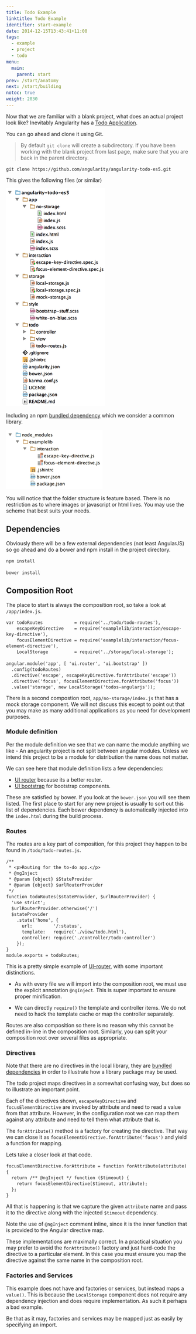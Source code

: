 ```yaml
---
title: Todo Example
linktitle: Todo Example
identifier: start-example
date: 2014-12-15T13:43:41+11:00
tags:
  - example
  - project
  - todo
menu:
  main:
    parent: start
prev: /start/anatomy
next: /start/building
notoc: true
weight: 2030
---
```


Now that we are familiar with a blank project, what does an actual project look like? Inevitably Angularity has a
[Todo Application](https://github.com/angularity/angularity-todo-es5).

You can go ahead and clone it using Git.

> By default `git clone` will create a subdirectory. If you have been working with the blank project from last page,
make sure that you are back in the parent directory.

    git clone https://github.com/angularity/angularity-todo-es5.git

This gives the following files (or similar)

![todo directory](/img/todo-directory.png)

Including an npm [bundled dependency](https://docs.npmjs.com/files/package.json#bundleddependencies) which we consider a
 common library.

![todo bundled](/img/todo-bundled.png)

You will notice that the folder structure is feature based. There is no restriction as to where images or javascript or
html lives. You may use the scheme that best suits your needs.

## Dependencies

Obviously there will be a few external dependencies (not least AngularJS) so go ahead and do a bower and npm install in
the project directory.

    npm install

    bower install

## Composition Root

The place to start is always the composition root, so take a look at `/app/index.js`.

    var todoRoutes            = require('../todo/todo-routes'),
        escapeKeyDirective    = require('examplelib/interaction/escape-key-directive'),
        focusElementDirective = require('examplelib/interaction/focus-element-directive'),
        LocalStorage          = require('../storage/local-storage');

    angular.module('app', [ 'ui.router', 'ui.bootstrap' ])
      .config(todoRoutes)
      .directive('escape', escapeKeyDirective.forAttribute('escape'))
      .directive('focus', focusElementDirective.forAttribute('focus'))
      .value('storage', new LocalStorage('todos-angularjs'));

There is a second compostion root, `app/no-storage/index.js` that has a mock storage component. We will not discuss this
except to point out that you may make as many additional applications as you need for development purposes.

### Module definition

Per the module definition we see that we can name the module anything we like - An angularity project is not split
between angular modules. Unless we intend this project to be a module for distribution the name does not matter.

We can see here that module definition lists a few dependencies:

* [UI router](http://angular-ui.github.io/ui-router/site/#/api/ui.router) because its a better router.
* [UI bootstrap](http://angular-ui.github.io/bootstrap/) for bootstrap components.

These are satisfied by bower. If you look at the `bower.json` you will see them listed. The first place to start for any
new project is usually to sort out this list of dependencies. Each bower dependency is automatically injected into the
 `index.html` during the build process.

### Routes

The routes are a key part of composition, for this project they happen to be found in `/todo/todo-routes.js`.

    /**
     * <p>Routing for the to-do app.</p>
     * @ngInject
     * @param {object} $StateProvider
     * @param {object} $urlRouterProvider
     */
    function todoRoutes($stateProvider, $urlRouterProvider) {
      'use strict';
      $urlRouterProvider.otherwise('/')
      $stateProvider
        .state('home', {
          url:        '/:status',
          template:   require('./view/todo.html'),
          controller: require('./controller/todo-controller')
        });
    }
    module.exports = todoRoutes;

This is a pretty simple example of [UI-router](http://angular-ui.github.io/ui-router/site/#/api/ui.router), with some
important distinctions.

* As with every file we will import into the composition root, we must use the explicit annotation `@ngInject`. This
 is super important to ensure proper minification.

* We can directly `require()` the template and controller items. We do not need to hack the template cache or map the
controller separately.

Routes are also composition so there is no reason why this cannot be defined in-line in the composition root. Similarly,
you can split your composition root over several files as appropriate.

### Directives

Note that there are no directives in the local library, they are
[bundled dependencies](https://docs.npmjs.com/files/package.json#bundleddependencies) in order to illustrate how a
library package may be used.

The todo project maps directives in a somewhat confusing way, but does so to illustrate an important point.

Each of the directives shown, `escapeKeyDirective` and `focusElementDirective` are invoked by attribute and need to read
a value from that attribute. However, in the configuration root we can map them against any attribute and need to tell
them what attribute that is.

The `forAttribute()` method is a factory for creating the directive. That way we can close it as
 `focusElementDirective.forAttribute('focus')` and yield a function for mapping.

Lets take a closer look at that code.

    focusElementDirective.forAttribute = function forAttribute(attribute) {
      return /** @ngInject */ function ($timeout) {
        return focusElementDirective($timeout, attribute);
      };
    }

All that is happening is that we capture the given `attribute` name and pass it to the directive along with the injected
`$timeout` dependency.

Note the use of `@ngInject` comment inline, since it is the inner function that is provided to the Angular directive
map.

These implementations are maximally correct. In a practical situation you may prefer to avoid the `forAttribute()`
factory and just hard-code the directive to a particular element. In this case you must ensure you map the directive
against the same name in the composition root.

### Factories and Services

This example does not have and factories or services, but instead maps a `value()`. This is because the `LocalStorage`
component does not require any dependency injection and does require implementation. As such it perhaps a bad example.

Be that as it may, factories and services may be mapped just as easily by specifying an import.